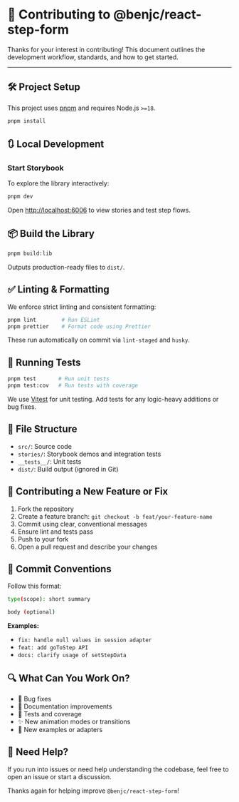 # 🤝 Contributing to @benjc/react-step-form

Thanks for your interest in contributing! This document outlines the development workflow, standards, and how to get started.

---

## 🛠 Project Setup

This project uses [pnpm](https://pnpm.io/) and requires Node.js `>=18`.

```bash
pnpm install
```

## 🔃 Local Development

### Start Storybook

To explore the library interactively:

```bash
pnpm dev
```

Open [http://localhost:6006](http://localhost:6006) to view stories and test step flows.

## 📦 Build the Library

```bash
pnpm build:lib
```

Outputs production-ready files to `dist/`.

## ✅ Linting & Formatting

We enforce strict linting and consistent formatting:

```bash
pnpm lint        # Run ESLint
pnpm prettier    # Format code using Prettier
```

These run automatically on commit via `lint-staged` and `husky`.

## 🧪 Running Tests

```bash
pnpm test       # Run unit tests
pnpm test:cov   # Run tests with coverage
```

We use [Vitest](https://vitest.dev/) for unit testing. Add tests for any logic-heavy additions or bug fixes.

## 🧱 File Structure

- `src/`: Source code
- `stories/`: Storybook demos and integration tests
- `__tests__/`: Unit tests
- `dist/`: Build output (ignored in Git)

## 🧩 Contributing a New Feature or Fix

1.  Fork the repository
2.  Create a feature branch: `git checkout -b feat/your-feature-name`
3.  Commit using clear, conventional messages
4.  Ensure lint and tests pass
5.  Push to your fork
6.  Open a pull request and describe your changes

## 💬 Commit Conventions

Follow this format:

```bash
type(scope): short summary

body (optional)
```

**Examples:**

- `fix: handle null values in session adapter`
- `feat: add goToStep API`
- `docs: clarify usage of setStepData`

## 🔍 What Can You Work On?

- 🐛 Bug fixes
- 📖 Documentation improvements
- 🧪 Tests and coverage
- ✨ New animation modes or transitions
- 🧩 New examples or adapters

## 💬 Need Help?

If you run into issues or need help understanding the codebase, feel free to open an issue or start a discussion.

Thanks again for helping improve `@benjc/react-step-form`!
